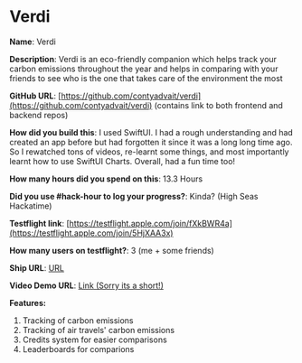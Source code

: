 # Verdi

**Name**: Verdi

**Description**: Verdi is an eco-friendly companion which helps track your carbon emissions throughout the year and helps in comparing with your friends to see who is the one that takes care of the environment the most

**GitHub URL**: [https://github.com/contyadvait/verdi](https://github.com/contyadvait/verdi) (contains link to both frontend and backend repos)

**How did you build this**: I used SwiftUI. I had a rough understanding and had created an app before but had forgotten it since it was a long long time ago. So I rewatched tons of videos, re-learnt some things, and most importantly learnt how to use SwiftUI Charts. Overall, had a fun time too!

**How many hours did you spend on this**: 13.3 Hours

**Did you use #hack-hour to log your progress?**: Kinda? (High Seas Hackatime)

**Testflight link**: [https://testflight.apple.com/join/fXkBWR4a](https://testflight.apple.com/join/5HjXAA3x)

**How many users on testflight?**: 3 (me + some friends)

**Ship URL**: [URL](https://hackclub.slack.com/archives/C0M8PUPU6/p1734924261169009)

**Video Demo URL**: [Link (Sorry its a short!)](https://youtube.com/shorts/Ccu1nj9xuYs)

**Features:**
1. Tracking of carbon emissions
2. Tracking of air travels' carbon emissions
3. Credits system for easier comparisons
4. Leaderboards for comparions
